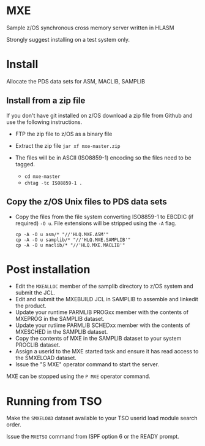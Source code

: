 # MXE

Sample z/OS synchronous cross memory server written in HLASM

Strongly suggest installing on a test system only.

# Install

Allocate the PDS data sets for ASM, MACLIB, SAMPLIB

## Install from a zip file

If you don't have git installed on z/OS download a zip file from Github and use the following instructions. 

* FTP the zip file to z/OS as a binary file
* Extract the zip file `jar xf mxe-master.zip`
* The files will be in ASCII (ISO8859-1) encoding so the files need to be tagged.
    
    * `cd mxe-master`
    * `chtag -tc ISO8859-1 .`
    
## Copy the z/OS Unix files to PDS data sets
    
* Copy the files from the file system converting ISO8859-1 to EBCDIC (if required) `-O u`. 
File extensions will be stripped using the `-A` flag.

    ```
    cp -A -O u asm/* "//'HLQ.MXE.ASM'"
    cp -A -O u samplib/* "//'HLQ.MXE.SAMPLIB'"  
    cp -A -O u maclib/* "//'HLQ.MXE.MACLIB'"  
    ```

# Post installation

* Edit the `MXEALLOC` member of the samplib directory to z/OS system and submit the JCL.
* Edit and submit the MXEBUILD JCL in SAMPLIB to assemble and linkedit the product.
* Update your runtime PARMLIB PROGxx member with the contents of MXEPROG in the SAMPLIB dataset.
* Update your rutiime PARMLIB SCHEDxx member with the contents of MXESCHED in the SAMPLIB dataset.
* Copy the contents of MXE in the SAMPLIB dataset to your system PROCLIB dataset.
* Assign a userid to the MXE started task and ensure it has read access to the SMXELOAD dataset.
* Issue the "S MXE" operator command to start the server.

MXE can be stopped using the `P MXE` operator command.

# Running from TSO  

Make the `SMXELOAD` dataset available to your TSO userid load module search order.

Issue the `MXETSO` command from ISPF option 6 or the READY prompt.
